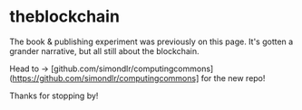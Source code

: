 # theblockchain
The book &amp; publishing experiment was previously on this page. It's gotten a grander narrative, but all still about the blockchain.

Head to -> [github.com/simondlr/computingcommons](https://github.com/simondlr/computingcommons] for the new repo!

Thanks for stopping by!
